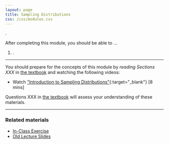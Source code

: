 ```yaml
---
layout: page
title: Sampling Distributions
css: /css/modules.css
---
```


<div class="ILOs">
<p>.</p>

<p>After completing this module, you should be able to ...</p>

<ol>
  <li>.</li>
</ol>
</div>

----

You should prepare for the concepts of this module by *reading Sections XXX* in [the textbook](../../book/) and watching the following videos:

* Watch ["Introduction to Sampling Distributions"](https://www.youtube.com/v/Zbw-YvELsaM?version=3&autoplay=1){:target="_blank"} [8 mins]

Questions XXX in [the textbook](../../book/) will assess your understanding of these materials.

----

### Related materials

* [In-Class Exercise](CE.html)
* [Old Lecture Slides](PPT_old.pptx)
